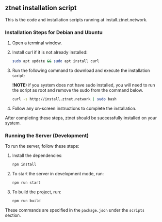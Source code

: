 ## ztnet installation script

This is the code and installation scripts running at install.ztnet.network.

### Installation Steps for Debian and Ubuntu

1. Open a terminal window.
2. Install curl if it is not already installed:
   ```bash
   sudo apt update && sudo apt install curl
   ```
3. Run the following command to download and execute the installation script:

   **!NOTE:** if you system does not have sudo installed, you will need to run the script as root and remove the sudo from the command below.

   ```bash
   curl -s http://install.ztnet.network | sudo bash
   ```

4. Follow any on-screen instructions to complete the installation.

After completing these steps, ztnet should be successfully installed on your system.

### Running the Server (Development)

To run the server, follow these steps:

1. Install the dependencies:

   ```bash
   npm install
   ```

2. To start the server in development mode, run:

   ```bash
   npm run start
   ```

3. To build the project, run:
   ```bash
   npm run build
   ```

These commands are specified in the `package.json` under the `scripts` section.
